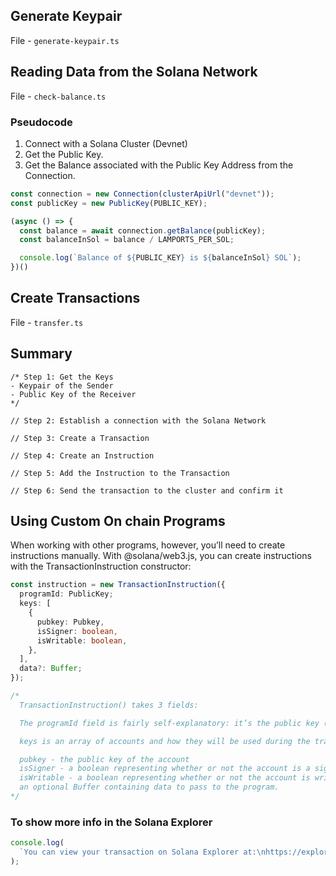 ## Generate Keypair
File - `generate-keypair.ts`

## Reading Data from the Solana Network
File - `check-balance.ts`

### Pseudocode

1. Connect with a Solana Cluster (Devnet)
2. Get the Public Key.
3. Get the Balance associated with the Public Key Address from the Connection.


```TypeScript
const connection = new Connection(clusterApiUrl("devnet"));
const publicKey = new PublicKey(PUBLIC_KEY);

(async () => {
  const balance = await connection.getBalance(publicKey);
  const balanceInSol = balance / LAMPORTS_PER_SOL;

  console.log(`Balance of ${PUBLIC_KEY} is ${balanceInSol} SOL`);
})()
```

## Create Transactions
File - `transfer.ts`

## Summary

```
/* Step 1: Get the Keys
- Keypair of the Sender
- Public Key of the Receiver
*/

// Step 2: Establish a connection with the Solana Network

// Step 3: Create a Transaction

// Step 4: Create an Instruction

// Step 5: Add the Instruction to the Transaction

// Step 6: Send the transaction to the cluster and confirm it
```

## Using Custom On chain Programs

When working with other programs, however, you’ll need to create instructions manually. With @solana/web3.js, you can create instructions with the TransactionInstruction constructor:

```TypeScript
const instruction = new TransactionInstruction({
  programId: PublicKey;
  keys: [
    {
      pubkey: Pubkey,
      isSigner: boolean,
      isWritable: boolean,
    },
  ],
  data?: Buffer;
});

/*
  TransactionInstruction() takes 3 fields:

  The programId field is fairly self-explanatory: it’s the public key (also called the 'address' or 'program ID') of the program.

  keys is an array of accounts and how they will be used during the transaction. You need to know the behavior of the program you are calling and ensure that you provide all of the necessary accounts in the array.

  pubkey - the public key of the account
  isSigner - a boolean representing whether or not the account is a signer on the transaction
  isWritable - a boolean representing whether or not the account is written to during the transaction's execution
  an optional Buffer containing data to pass to the program. 
*/
```

### To show more info in the Solana Explorer

```TypeScript
console.log(
  `You can view your transaction on Solana Explorer at:\nhttps://explorer.solana.com/tx/${signature}?cluster=devnet`,
);
```

